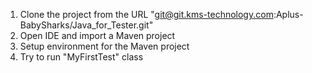 1. Clone the project from the URL "git@git.kms-technology.com:Aplus-BabySharks/Java_for_Tester.git"
2. Open IDE and import a Maven project
3. Setup environment for the Maven project
4. Try to run "MyFirstTest" class